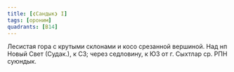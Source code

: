 ```yaml
---
title: [❮Сандык❯ I]
tags: [ороним]
quadrants: [В14]
---
```


Лесистая гора с крутыми склонами и косо срезанной вершиной. Над нп Новый Свет
(Судак.), к СЗ; через седловину, к ЮЗ от г. Сыхтлар ср. РПН суюндык.
